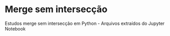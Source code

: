 # Merge sem intersecção 
Estudos merge sem intersecção em Python - Arquivos extraídos do Jupyter Notebook
